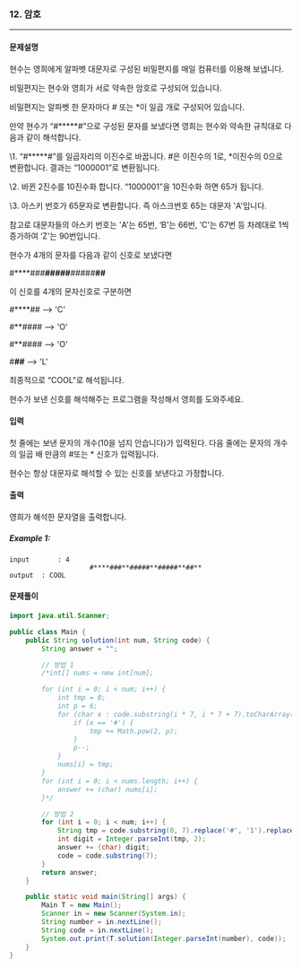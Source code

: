 ### 12. 암호

---

#### 문제설명

현수는 영희에게 알파벳 대문자로 구성된 비밀편지를 매일 컴퓨터를 이용해 보냅니다.

비밀편지는 현수와 영희가 서로 약속한 암호로 구성되어 있습니다.

비밀편지는 알파벳 한 문자마다 # 또는 *이 일곱 개로 구성되어 있습니다.

만약 현수가 “#*****#”으로 구성된 문자를 보냈다면 영희는 현수와 약속한 규칙대로 다음과 같이 해석합니다.

\1. “#*****#”를 일곱자리의 이진수로 바꿉니다. #은 이진수의 1로, *이진수의 0으로 변환합니다. 결과는 “1000001”로 변환됩니다.

\2. 바뀐 2진수를 10진수화 합니다. “1000001”을 10진수화 하면 65가 됩니다.

\3. 아스키 번호가 65문자로 변환합니다. 즉 아스크번호 65는 대문자 'A'입니다.

참고로 대문자들의 아스키 번호는 'A'는 65번, ‘B'는 66번, ’C'는 67번 등 차례대로 1씩 증가하여 ‘Z'는 90번입니다.

현수가 4개의 문자를 다음과 같이 신호로 보냈다면

\#****###**#####**#####**##**

이 신호를 4개의 문자신호로 구분하면

\#****## --> 'C'

\#**#### --> 'O'

\#**#### --> 'O'

\#**##** --> 'L'

최종적으로 “COOL"로 해석됩니다.

현수가 보낸 신호를 해석해주는 프로그램을 작성해서 영희를 도와주세요.

#### 입력

첫 줄에는 보낸 문자의 개수(10을 넘지 안습니다)가 입력된다. 다음 줄에는 문자의 개수의 일곱 배 만큼의 #또는 * 신호가 입력됩니다.

현수는 항상 대문자로 해석할 수 있는 신호를 보낸다고 가정합니다.

#### 출력

영희가 해석한 문자열을 출력합니다.

##### Example 1:

```
input		: 4
					#****###**#####**#####**##** 
output	: COOL
```

#### 문제풀이

```java
import java.util.Scanner;

public class Main {
    public String solution(int num, String code) {
        String answer = "";

        // 방법 1
        /*int[] nums = new int[num];

        for (int i = 0; i < num; i++) {
            int tmp = 0;
            int p = 6;
            for (char x : code.substring(i * 7, i * 7 + 7).toCharArray()) {
                if (x == '#') {
                    tmp += Math.pow(2, p);
                }
                p--;
            }
            nums[i] = tmp;
        }
        for (int i = 0; i < nums.length; i++) {
            answer += (char) nums[i];
        }*/

        // 방법 2
        for (int i = 0; i < num; i++) {
            String tmp = code.substring(0, 7).replace('#', '1').replace('*', '0');
            int digit = Integer.parseInt(tmp, 2);
            answer += (char) digit;
            code = code.substring(7);
        }
        return answer;
    }

    public static void main(String[] args) {
        Main T = new Main();
        Scanner in = new Scanner(System.in);
        String number = in.nextLine();
        String code = in.nextLine();
        System.out.print(T.solution(Integer.parseInt(number), code));
    }
}
```

